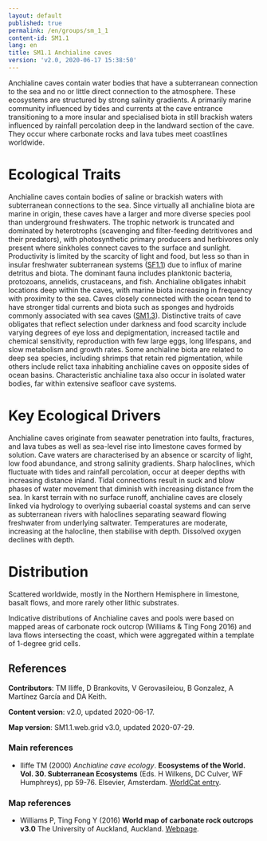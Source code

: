 ```yaml
---
layout: default
published: true
permalink: /en/groups/sm_1_1
content-id: SM1.1
lang: en
title: SM1.1 Anchialine caves
version: 'v2.0, 2020-06-17 15:38:50'
---
```


Anchialine caves contain water bodies that have a subterranean connection to the sea and no or little direct connection to the atmosphere. These ecosystems are structured by strong salinity gradients. A primarily marine community influenced by tides and currents at the cave entrance transitioning to a more insular and specialised biota in still brackish waters influenced by rainfall percolation deep in the landward section of the cave.  They occur where carbonate rocks and lava tubes meet coastlines worldwide.

# Ecological Traits
 
Anchialine caves contain bodies of saline or brackish waters with subterranean connections to the sea. Since virtually all anchialine biota are marine in origin, these caves have a larger and more diverse species pool than underground freshwaters. The trophic network is truncated and dominated by heterotrophs (scavenging and filter-feeding detritivores and their predators), with photosynthetic primary producers and herbivores only present where sinkholes connect caves to the surface and sunlight. Productivity is limited by the scarcity of light and food, but less so than in insular freshwater subterranean systems ([SF1.1](/explore/groups/SF1.1)) due to influx of marine detritus and biota. The dominant fauna includes planktonic bacteria, protozoans, annelids, crustaceans, and fish. Anchialine obligates inhabit locations deep within the caves, with marine biota increasing in frequency with proximity to the sea. Caves closely connected with the ocean tend to have stronger tidal currents and biota such as sponges and hydroids commonly associated with sea caves ([SM1.3](/explore/groups/SM1.3)). Distinctive traits of cave obligates that reflect selection under darkness and food scarcity include varying degrees of eye loss and depigmentation, increased tactile and chemical sensitivity, reproduction with few large eggs, long lifespans, and slow metabolism and growth rates. Some anchialine biota are related to deep sea species, including shrimps that retain red pigmentation, while others include relict taxa inhabiting anchialine caves on opposite sides of ocean basins. Characteristic anchialine taxa also occur in isolated water bodies, far within extensive seafloor cave systems.
 
# Key Ecological Drivers
 
Anchialine caves originate from seawater penetration into faults, fractures, and lava tubes as well as sea-level rise into limestone caves formed by solution. Cave waters are characterised by an absence or scarcity of light, low food abundance, and strong salinity gradients. Sharp haloclines, which fluctuate with tides and rainfall percolation, occur at deeper depths with increasing distance inland. Tidal connections result in suck and blow phases of water movement that diminish with increasing distance from the sea. In karst terrain with no surface runoff, anchialine caves are closely linked via hydrology to overlying subaerial coastal systems and can serve as subterranean rivers with haloclines separating seaward flowing freshwater from underlying saltwater. Temperatures are moderate, increasing at the halocline, then stabilise with depth. Dissolved oxygen declines with depth.
 
# Distribution
 
Scattered worldwide, mostly in the Northern Hemisphere in limestone, basalt flows, and more rarely other lithic substrates. 

Indicative distributions of Anchialine caves and pools were based on mapped areas of carbonate rock outcrop (Williams & Ting Fong 2016) and lava flows intersecting the coast, which were aggregated within a template of 1-degree grid cells.

## References

**Contributors**: TM Iliffe, D Brankovits, V Gerovasileiou, B Gonzalez, A Martínez García and DA Keith.

**Content version**: v2.0, updated 2020-06-17.

**Map version**: SM1.1.web.grid v3.0, updated 2020-07-29.

### Main references
* Iliffe TM  (2000) *Anchialine cave ecology*. **Ecosystems of the World. Vol. 30. Subterranean Ecosystems** (Eds. H Wilkens, DC Culver, WF Humphreys), pp 59-76. Elsevier, Amsterdam. [WorldCat entry](https://www.worldcat.org/title/subterranean-ecosystems/oclc/44573232).

### Map references
* Williams P, Ting Fong Y  (2016) **World map of carbonate rock outcrops v3.0** The University of Auckland, Auckland. [Webpage](https://www.fos.auckland.ac.nz/our_research/karst/).

